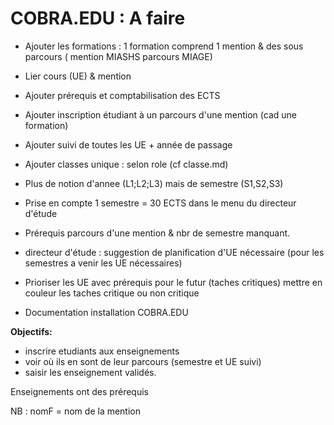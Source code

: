 
# COBRA.EDU : A faire 


- Ajouter les formations : 1 formation comprend 1 mention & des sous parcours ( mention MIASHS parcours MIAGE) 

- Lier cours (UE) & mention

- Ajouter prérequis et comptabilisation des ECTS

- Ajouter inscription étudiant à un parcours d'une mention (cad une formation) 

- Ajouter suivi de toutes les UE + année de passage

- Ajouter classes unique : selon role (cf classe.md)

- Plus de notion d'annee (L1;L2;L3) mais de semestre (S1,S2,S3)

- Prise en compte 1 semestre = 30 ECTS dans le menu du directeur d'étude

- Prérequis parcours d'une mention & nbr de semestre manquant.


- directeur d'étude : suggestion de planification 
d'UE nécessaire (pour les semestres a venir les UE nécessaires)

- Prioriser les UE avec prérequis pour le futur 
(taches critiques) mettre en couleur 
les taches critique ou non critique  

- Documentation installation COBRA.EDU


**Objectifs:**

 - inscrire etudiants aux enseignements
 -  voir où ils en sont de leur parcours (semestre et UE suivi)
-  saisir les enseignement validés.

Enseignements ont des prérequis

NB : nomF = nom de la mention
